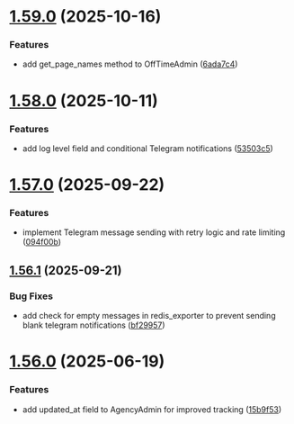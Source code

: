 # [1.59.0](https://github.com/moo-gh/Django-Crawler-Framework/compare/v1.58.0...v1.59.0) (2025-10-16)


### Features

* add get_page_names method to OffTimeAdmin ([6ada7c4](https://github.com/moo-gh/Django-Crawler-Framework/commit/6ada7c4199a475a8b0fbb74db5173f7bb7dfcae5))



# [1.58.0](https://github.com/moo-gh/Django-Crawler-Framework/compare/v1.57.0...v1.58.0) (2025-10-11)


### Features

* add log level field and conditional Telegram notifications ([53503c5](https://github.com/moo-gh/Django-Crawler-Framework/commit/53503c52d9e8129c4faf81d6b23fc703a23ceb9c))



# [1.57.0](https://github.com/moo-gh/Django-Crawler-Framework/compare/v1.56.1...v1.57.0) (2025-09-22)


### Features

* implement Telegram message sending with retry logic and rate limiting ([094f00b](https://github.com/moo-gh/Django-Crawler-Framework/commit/094f00ba1e0b1e01c1c63731e24316de281c1414))



## [1.56.1](https://github.com/moo-gh/Django-Crawler-Framework/compare/v1.56.0...v1.56.1) (2025-09-21)


### Bug Fixes

* add check for empty messages in redis_exporter to prevent sending blank telegram notifications ([bf29957](https://github.com/moo-gh/Django-Crawler-Framework/commit/bf29957b89eda2ba158ee3c6203feeb57ab960a6))



# [1.56.0](https://github.com/moo-gh/Django-Crawler-Framework/compare/v1.55.1...v1.56.0) (2025-06-19)


### Features

* add updated_at field to AgencyAdmin for improved tracking ([15b9f53](https://github.com/moo-gh/Django-Crawler-Framework/commit/15b9f53ee9300a1105231c5bc61ecafb04d8ae29))



